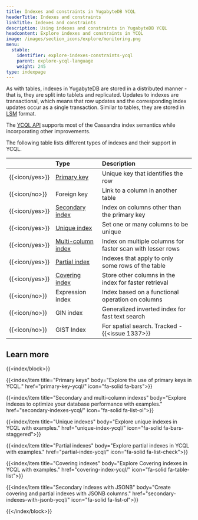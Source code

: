 ```yaml
---
title: Indexes and constraints in YugabyteDB YCQL
headerTitle: Indexes and constraints
linkTitle: Indexes and constraints
description: Using indexes and constraints in YugabyteDB YCQL
headcontent: Explore indexes and constraints in YCQL
image: /images/section_icons/explore/monitoring.png
menu:
  stable:
    identifier: explore-indexes-constraints-ycql
    parent: explore-ycql-language
    weight: 245
type: indexpage
---
```


As with tables, indexes in YugabyteDB are stored in a distributed manner - that is, they are split into tablets and replicated. Updates to indexes are transactional, which means that row updates and the corresponding index updates occur as a single transaction. Similar to tables, they are stored in [LSM](https://en.wikipedia.org/wiki/Log-structured_merge-tree) format.

The [YCQL API](../../../api/ycql/) supports most of the Cassandra index semantics while incorporating other improvements.

The following table lists different types of indexes and their support in YCQL.

|                | Type | Description  |
| :------------- | :--- | :--- |
| {{<icon/yes>}} | [Primary key](primary-key-ycql/) | Unique key that identifies the row |
| {{<icon/no>}}  | Foreign key  | Link to a column in another table |
| {{<icon/yes>}} | [Secondary index](secondary-indexes-ycql/) | Index on columns other than the primary key |
| {{<icon/yes>}} | [Unique index](unique-index-ycql/) | Set one or many columns to be unique |
| {{<icon/yes>}} | [Multi-column index](secondary-indexes-ycql/#multi-column-index) | Index on multiple columns for faster scan with lesser rows |
| {{<icon/yes>}} | [Partial index](partial-index-ycql/) | Indexes that apply to only some rows of the table |
| {{<icon/yes>}} | [Covering index](covering-index-ycql/) | Store other columns in the index for faster retrieval |
| {{<icon/no>}}  | Expression index | Index based on a functional operation on columns |
| {{<icon/no>}}  | GIN index | Generalized inverted index for fast text search |
| {{<icon/no>}}  | GIST Index | For spatial search. Tracked - {{<issue 1337>}} |

## Learn more

{{<index/block>}}

  {{<index/item
    title="Primary keys"
    body="Explore the use of primary keys in YCQL."
    href="primary-key-ycql/"
    icon="fa-solid fa-bars">}}

  {{<index/item
    title="Secondary and multi-column indexes"
    body="Explore indexes to optimize your database performance with examples."
    href="secondary-indexes-ycql/"
    icon="fa-solid fa-list-ol">}}

  {{<index/item
    title="Unique indexes"
    body="Explore unique indexes in YCQL with examples."
    href="unique-index-ycql/"
    icon="fa-solid fa-bars-staggered">}}

  {{<index/item
    title="Partial indexes"
    body="Explore partial indexes in YCQL with examples."
    href="partial-index-ycql/"
    icon="fa-solid fa-list-check">}}

   {{<index/item
    title="Covering indexes"
    body="Explore Covering indexes in YCQL with examples."
    href="covering-index-ycql/"
    icon="fa-solid fa-table-list">}}

  {{<index/item
    title="Secondary indexes with JSONB"
    body="Create covering and partial indexes with JSONB columns."
    href="secondary-indexes-with-jsonb-ycql/"
    icon="fa-solid fa-list-ol">}}

{{</index/block>}}
